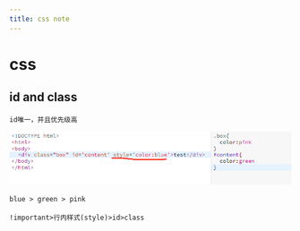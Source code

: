 ```yaml
---
title: css note
---
```


# css

## id and class

	id唯一，并且优先级高

![优先级](1.png)
	
	blue > green > pink

	!important>行内样式(style)>id>class